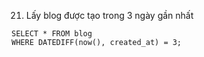 
21. Lấy blog được tạo trong 3 ngày gần nhất

```mysql
SELECT * FROM blog 
WHERE DATEDIFF(now(), created_at) = 3;
```
